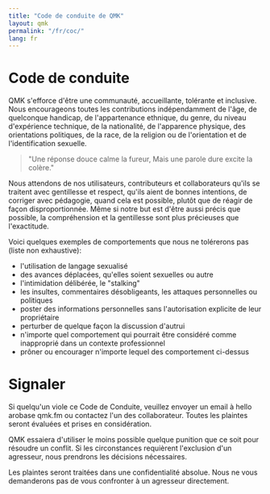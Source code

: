 ```yaml
---
title: "Code de conduite de QMK"
layout: qmk
permalink: "/fr/coc/"
lang: fr
---
```


# Code de conduite

QMK s'efforce d'être une communauté, accueillante, tolérante et inclusive. Nous encourageons toutes les contributions indépendamment de l'âge, de quelconque handicap, de l'appartenance ethnique, du genre, du niveau d'expérience technique, de la nationalité, de l'apparence physique, des orientations politiques, de la race, de la religion ou de l'orientation et de l'identification sexuelle.

> "Une réponse douce calme la fureur, Mais une parole dure excite la colère."

Nous attendons de nos utilisateurs, contributeurs et collaborateurs qu'ils se traitent avec gentillesse et respect, qu'ils aient de bonnes intentions, de corriger avec pédagogie, quand cela est possible, plutôt que de réagir de façon disproportionnée. Même si notre but est d'être aussi précis que possible, la compréhension et la gentillesse sont plus précieuses que l'exactitude.

Voici quelques exemples de comportements que nous ne tolérerons pas (liste non exhaustive):

* l'utilisation de langage sexualisé
* des avances déplacées, qu'elles soient sexuelles ou autre
* l'intimidation délibérée, le "stalking"
* les insultes, commentaires désobligeants, les attaques personnelles ou politiques
* poster des informations personnelles sans l'autorisation explicite de leur propriétaire
* perturber de quelque façon la discussion d'autrui
* n'importe quel comportement qui pourrait être considéré comme inapproprié dans un contexte professionnel
* prôner ou encourager n'importe lequel des comportement ci-dessus

# Signaler

Si quelqu'un viole ce Code de Conduite, veuillez envoyer un email à hello arobase qmk.fm ou contactez l'un des collaborateur. Toutes les plaintes seront évaluées et prises en considération.

QMK essaiera d'utiliser le moins possible quelque punition que ce soit pour résoudre un conflit. Si les circonstances requièrent l'exclusion d'un agresseur, nous prendrons les décisions nécessaires.

Les plaintes seront traitées dans une confidentialité absolue. Nous ne vous demanderons pas de vous confronter à un agresseur directement.
